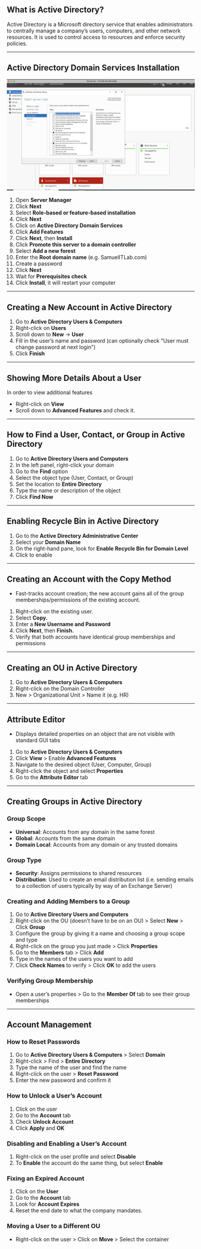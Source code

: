 ## What is Active Directory?

Active Directory is a Microsoft directory service that enables administrators to centrally manage a company’s users, computers, and other network resources. It is used to control access to resources and enforce security policies.

---
## Active Directory Domain Services Installation
![Screenshot](images/1.png)
1. Open **Server Manager**
2. Click **Next**
3. Select **Role-based or feature-based installation**
4. Click **Next**
5. Click on **Active Directory Domain Services**
6. Click **Add Features**
7. Click **Next**, then **Install**
8. Click **Promote this server to a domain controller**
9. Select **Add a new forest**
10. Enter the **Root domain name** (e.g. SamuelITLab.com)
11. Create a password
12. Click **Next**
13. Wait for **Prerequisites check**
14. Click **Install**, it will restart your computer
---
## Creating a New Account in Active Directory
1. Go to **Active Directory Users & Computers**
2. Right-click on **Users**
3. Scroll down to **New** -> **User**
4. Fill in the user’s name and password (can optionally check "User must change password at next login")
5. Click **Finish**
---
## Showing More Details About a User
In order to view additional features  
- Right-click on **View**  
- Scroll down to **Advanced Features** and check it. 
---
## How to Find a User, Contact, or Group in Active Directory
1. Go to **Active Directory Users and Computers**
2. In the left panel, right-click your domain
3. Go to the **Find** option
4. Select the object type (User, Contact, or Group)
5. Set the location to **Entire Directory**
6. Type the name or description of the object
7. Click **Find Now**
---
## Enabling Recycle Bin in Active Directory
1. Go to the **Active Directory Administrative Center**
2. Select your **Domain Name**
3. On the right-hand pane, look for **Enable Recycle Bin for Domain Level**
4. Click to enable
---
## Creating an Account with the Copy Method
- Fast-tracks account creation; the new account gains all of the group memberships/permissions of the existing account.
1. Right-click on the existing user.
2. Select **Copy.**
3. Enter a **New Username and Password**
4. Click **Next**, then **Finish.**
5. Verify that both accounts have identical group memberships and permissions
---
## Creating an OU in Active Directory
1. Go to **Active Directory Users & Computers**
2. Right-click on the Domain Controller
3. New > Organizational Unit > Name it (e.g. HR)
---
## Attribute Editor
- Displays detailed properties on an object that are not visible with standard GUI tabs
1. Go to **Active Directory Users & Computers**
2. Click **View** > Enable **Advanced Features**
3. Navigate to the desired object (User, Computer, Group)
4. Right-click the object and select **Properties**
5. Go to the **Attribute Editor** tab
---
## Creating Groups in Active Directory
### Group Scope
- **Universal**: Accounts from any domain in the same forest
- **Global**: Accounts from the same domain
- **Domain Local**: Accounts from any domain or any trusted domains
### Group Type
- **Security**: Assigns permissions to shared resources
- **Distribution**: Used to create an email distribution list (i.e. sending emails to a collection of users typically by way of an Exchange Server)
### Creating and Adding Members to a Group
1. Go to **Active Directory Users and Computers**
2. Right-click on the OU (doesn’t have to be on an OU) > Select **New** > Click **Group**
3. Configure the group by giving it a name and choosing a group scope and type
4. Right-click on the group you just made > Click **Properties**
5. Go to the **Members** tab > Click **Add**
6. Type in the names of the users you want to add
7. Click **Check Names** to verify > Click **OK** to add the users
### Verifying Group Membership
- Open a user’s properties > Go to the **Member Of** tab to see their group memberships
---
## Account Management
### How to Reset Passwords
1. Go to **Active Directory Users & Computers** > Select **Domain**
2. Right-click > Find > **Entire Directory**
3. Type the name of the user and find the name
4. Right-click on the user > **Reset Password**
5. Enter the new password and confirm it
### How to Unlock a User’s Account
1. Click on the user
2. Go to the **Account** tab
3. Check **Unlock Account**
4. Click **Apply** and **OK**
### Disabling and Enabling a User’s Account
1. Right-click on the user profile and select **Disable**
2. To **Enable** the account do the same thing, but select **Enable**
### Fixing an Expired Account
1. Click on the **User**
2. Go to the **Account** tab
3. Look for **Account Expires**
4. Reset the end date to what the company mandates.
### Moving a User to a Different OU
- Right-click on the user > Click on **Move** > Select the container


